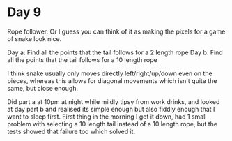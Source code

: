 # Day 9

Rope follower. Or I guess you can think of it as making the pixels for a game of
snake look nice.

Day a: Find all the points that the tail follows for a 2 length rope
Day b: Find all the points that the tail follows for a 10 length rope

I think snake usually only moves directly left/right/up/down even on the
pieces, whereas this allows for diagonal movements which isn't quite the same,
but close enough.

Did part a at 10pm at night while mildly tipsy from work drinks, and looked at
day part b and realised its simple enough but also fiddly enough that I want to
sleep first. First thing in the morning I got it down, had 1 small problem with
selecting a 10 length tail instead of a 10 length rope, but the tests showed
that failure too which solved it.

